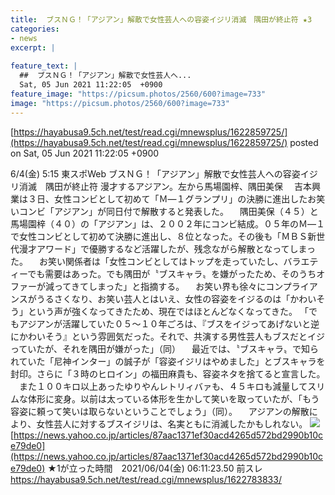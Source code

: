 ```yaml
---
title:  ブスＮＧ！「アジアン」解散で女性芸人への容姿イジリ消滅　隅田が終止符 ★3  
categories:
- news
excerpt: |
  
feature_text: |
  ##  ブスＮＧ！「アジアン」解散で女性芸人へ...
  Sat, 05 Jun 2021 11:22:05  +0900
feature_image: "https://picsum.photos/2560/600?image=733"
image: "https://picsum.photos/2560/600?image=733"
---
```


[https://hayabusa9.5ch.net/test/read.cgi/mnewsplus/1622859725/](https://hayabusa9.5ch.net/test/read.cgi/mnewsplus/1622859725/)
posted on Sat, 05 Jun 2021 11:22:05  +0900

<!--more-->

6/4(金) 5:15 東スポWeb ブスＮＧ！「アジアン」解散で女性芸人への容姿イジリ消滅　隅田が終止符 漫才するアジアン。左から馬場園梓、隅田美保 　吉本興業は３日、女性コンビとして初めて「Ｍ—１グランプリ」の決勝に進出したお笑いコンビ「アジアン」が同日付で解散すると発表した。 　隅田美保（４５）と馬場園梓（４０）の「アジアン」は、２００２年にコンビ結成。０５年のＭ—１で女性コンビとして初めて決勝に進出し、８位となった。その後も「ＭＢＳ新世代漫才アワード」で優勝するなど活躍したが、残念ながら解散となってしまった。 　お笑い関係者は「女性コンビとしてはトップを走っていたし、バラエティーでも需要はあった。でも隅田が〝ブスキャラ〟を嫌がったため、そのうちオファーが減ってきてしまった」と指摘する。 　お笑い界も徐々にコンプライアンスがうるさくなり、お笑い芸人とはいえ、女性の容姿をイジるのは「かわいそう」という声が強くなってきたため、現在ではほとんどなくなってきた。 「でもアジアンが活躍していた０５〜１０年ごろは、『ブスをイジってあげないと逆にかわいそう』という雰囲気だった。それで、共演する男性芸人もブスだとイジっていたが、それを隅田が嫌がった」（同） 　最近では、〝ブスキャラ〟で知られていた「尼神インター」の誠子が「容姿イジリはやめました」とブスキャラを封印。さらに「３時のヒロイン」の福田麻貴も、容姿ネタを捨てると宣言した。 　また１００キロ以上あったゆりやんレトリィバァも、４５キロも減量してスリムな体形に変身。以前は太っている体形を生かして笑いを取っていたが、「もう容姿に頼って笑いは取らないということでしょう」（同）。 　アジアンの解散により、女性芸人に対するブスイジリは、名実ともに消滅したかもしれない。 ![](https://amd-pctr.c.yimg.jp/r/iwiz-amd/20210604-03252369-tospoweb-000-10-view.jpg) [https://news.yahoo.co.jp/articles/87aac1371ef30acd4265d572bd2990b10ce79de0](https://news.yahoo.co.jp/articles/87aac1371ef30acd4265d572bd2990b10ce79de0) ★1が立った時間　2021/06/04(金) 06:11:23.50 前スレ https://hayabusa9.5ch.net/test/read.cgi/mnewsplus/1622783833/

